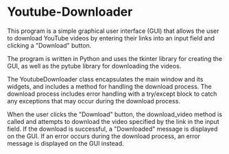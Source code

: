 # Youtube-Downloader

This program is a simple graphical user interface (GUI) that allows the user to download YouTube videos by entering their links into an input field and clicking a "Download" button.

The program is written in Python and uses the tkinter library for creating the GUI, as well as the pytube library for downloading the videos.

The YoutubeDownloader class encapsulates the main window and its widgets, and includes a method for handling the download process. The download process includes error handling with a try/except block to catch any exceptions that may occur during the download process.

When the user clicks the "Download" button, the download_video method is called and attempts to download the video specified by the link in the input field. If the download is successful, a "Downloaded" message is displayed on the GUI. If an error occurs during the download process, an error message is displayed on the GUI instead.



